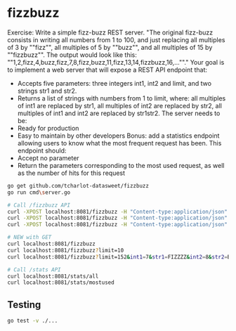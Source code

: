 # fizzbuzz

Exercise: Write a simple fizz-buzz REST server.
 "The original fizz-buzz consists in writing all numbers from 1 to 100, and just replacing all multiples of 3 by ""fizz"", all multiples of 5 by ""buzz"", and all multiples of 15 by ""fizzbuzz"".
 The output would look like this: ""1,2,fizz,4,buzz,fizz,7,8,fizz,buzz,11,fizz,13,14,fizzbuzz,16,...""."
 Your goal is to implement a web server that will expose a REST API endpoint that:
 - Accepts five parameters: three integers int1, int2 and limit, and two strings str1 and str2.
 - Returns a list of strings with numbers from 1 to limit, where: all multiples of int1 are replaced by str1, all multiples of int2 are replaced by str2, all multiples of int1 and int2 are replaced by str1str2.
 The server needs to be:
 - Ready for production
 - Easy to maintain by other developers
 Bonus: add a statistics endpoint allowing users to know what the most frequent request has been. This endpoint should:
 - Accept no parameter
 - Return the parameters corresponding to the most used request, as well as the number of hits for this request


 ```bash
 go get github.com/tcharlot-datasweet/fizzbuzz
 go run cmd\server.go

 # Call /fizzbuzz API
 curl -XPOST localhost:8081/fizzbuzz -H "Content-type:application/json"
 curl -XPOST localhost:8081/fizzbuzz -H "Content-type:application/json" -d '{"limit": 10}'
 curl -XPOST localhost:8081/fizzbuzz -H "Content-type:application/json" -d '{"limit": 152, "int1": 7, "str1": "FIZZZZ", "int2": 8, "str2": "BUZZZZZ"}'

# NEW with GET 
curl localhost:8081/fizzbuzz
curl localhost:8081/fizzbuzz?limit=10
curl localhost:8081/fizzbuzz?limit=152&int1=7&str1=FIZZZZ&int2=8&str2=BUZZZZZ

 # Call /stats API
 curl localhost:8081/stats/all
 curl localhost:8081/stats/mostused
 ```

## Testing
```bash
go test -v ./...
```